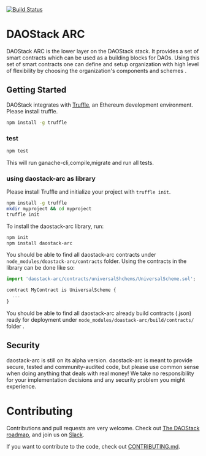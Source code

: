 [![Build Status](https://travis-ci.org/daostack/daostack.svg?branch=master)](https://travis-ci.org/daostack/daostack)


# DAOStack ARC

DAOStack ARC is the lower layer on the DAOStack stack.
It provides a set of smart contracts which can be used as a building blocks for DAOs.
Using this set of smart contracts one can define and setup organization with high level of flexibility by choosing the organization's components and schemes . 

## Getting Started 

DAOStack integrates with [Truffle](https://github.com/ConsenSys/truffle), an Ethereum development environment.
Please install truffle.

```sh
npm install -g truffle
```

### test 
```sh
npm test
```
This will run ganache-cli,compile,migrate and run all tests.

### using daostack-arc as library

Please install Truffle and initialize your project with `truffle init`.

```sh
npm install -g truffle
mkdir myproject && cd myproject
truffle init
```
To install the daostack-arc library, run:
```sh
npm init
npm install daostack-arc
```
You should be able to find all daostack-arc contracts under `node_modules/doastack-arc/contracts` folder. 
Using the contracts in the library can be done like so:

```js
import 'daostack-arc/contracts/universalShchems/UniversalScheme.sol';

contract MyContract is UniversalScheme {
  ...
}
```

You should be able to find all daostack-arc already build contracts (<contract>.json) ready for deployment under `node_modules/doastack-arc/build/contracts/` folder .

## Security
daostack-arc is still on its alpha version.
daostack-arc is meant to provide secure, tested and community-audited code, but please use common sense when doing anything that deals with real money! We take no responsibility for your implementation decisions and any security problem you might experience.

# Contributing

Contributions and pull requests are very welcome. Check out [The DAOStack roadmap](docs/roadmap.md), and join us on [Slack](https://daostack.slack.com).

If you want to contribute to the code, check out  [CONTRIBUTING.md](CONTRIBUTING.md).
